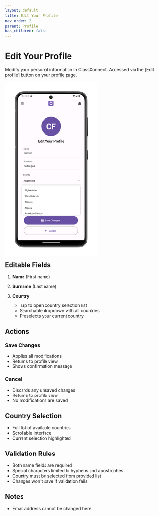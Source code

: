 ```yaml
---
layout: default
title: Edit Your Profile
nav_order: 2
parent: Profile
has_children: false
---
```


# Edit Your Profile

Modify your personal information in ClassConnect. Accessed via the [Edit profile] button on your [profile page](profile.md).

<p style="clear:both;"></p>
<img src="assets/profile-edit.png" alt="Edit Profile Screen" style="width:300px; float:left; margin-right:15px;"/>
<p style="clear:both;"></p>

## Editable Fields

1. **Name** (First name)

2. **Surname** (Last name)

3. **Country**
   - Tap to open country selection list
   - Searchable dropdown with all countries
   - Preselects your current country

## Actions

### Save Changes
- Applies all modifications
- Returns to profile view
- Shows confirmation message

### Cancel
- Discards any unsaved changes
- Returns to profile view
- No modifications are saved

## Country Selection
- Full list of available countries
- Scrollable interface
- Current selection highlighted

## Validation Rules
- Both name fields are required
- Special characters limited to hyphens and apostrophes
- Country must be selected from provided list
- Changes won't save if validation fails

## Notes
- Email address cannot be changed here